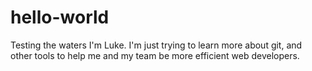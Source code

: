 # hello-world
Testing the waters
I'm Luke. I'm just trying to learn more about git, and other tools to help me and my team be more efficient web developers.
